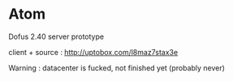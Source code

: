 # Atom
Dofus 2.40 server prototype


client + source : http://uptobox.com/l8maz7stax3e

Warning : datacenter is fucked, not finished yet (probably never)

